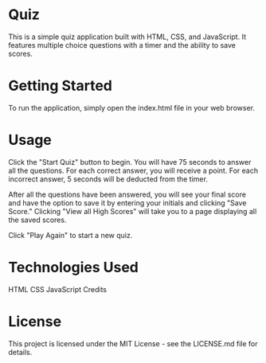 # Quiz 
This is a simple quiz application built with HTML, CSS, and JavaScript. It features multiple choice questions with a timer and the ability to save scores.

# Getting Started
To run the application, simply open the index.html file in your web browser.

# Usage
Click the "Start Quiz" button to begin. You will have 75 seconds to answer all the questions. For each correct answer, you will receive a point. For each incorrect answer, 5 seconds will be deducted from the timer.

After all the questions have been answered, you will see your final score and have the option to save it by entering your initials and clicking "Save Score." Clicking "View all High Scores" will take you to a page displaying all the saved scores.

Click "Play Again" to start a new quiz.

# Technologies Used
HTML
CSS
JavaScript
Credits


# License
This project is licensed under the MIT License - see the LICENSE.md file for details.




